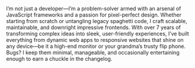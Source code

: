 
I’m not just a developer—I’m a problem-solver armed with an arsenal of JavaScript frameworks and a passion for pixel-perfect design. Whether starting from scratch or untangling legacy spaghetti code, I craft scalable, maintainable, and downright impressive frontends. With over 7 years of transforming complex ideas into sleek, user-friendly experiences, I’ve built everything from dynamic web apps to responsive websites that shine on any device—be it a high-end monitor or your grandma’s trusty flip phone. Bugs? I keep them minimal, manageable, and occasionally entertaining enough to earn a chuckle in the changelog.

<!---
- 👋 Hi, I’m @jericepon
- 👀 I’m interested in ...
- 🌱 I’m currently learning ...
- 💞️ I’m looking to collaborate on ...
- 📫 How to reach me ...

jericepon/jericepon is a ✨ special ✨ repository because its `README.md` (this file) appears on your GitHub profile.
You can click the Preview link to take a look at your changes.
--->
